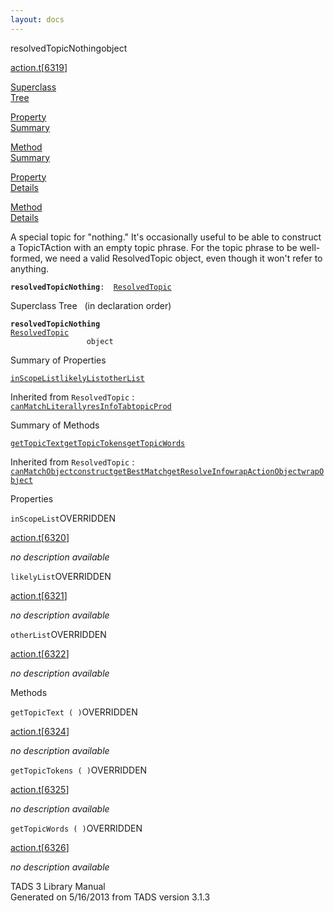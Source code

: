 ```yaml
---
layout: docs
---
```

<span class="title">resolvedTopicNothing</span><span class="type">object</span>

[action.t](../file/action.t.html)\[[6319](../source/action.t.html#6319)\]

[Superclass  
Tree](#_SuperClassTree_)

[Property  
Summary](#_PropSummary_)

[Method  
Summary](#_MethodSummary_)

[Property  
Details](#_Properties_)

[Method  
Details](#_Methods_)

<div class="fdesc">

A special topic for "nothing." It's occasionally useful to be able to
construct a TopicTAction with an empty topic phrase. For the topic
phrase to be well-formed, we need a valid ResolvedTopic object, even
though it won't refer to anything.

**`resolvedTopicNothing`**` :   `[`ResolvedTopic`](../object/ResolvedTopic.html)

</div>

<span id="_SuperClassTree_"></span>

<div class="mjhd">

<span class="hdln">Superclass Tree</span>   (in declaration order)

</div>

**`resolvedTopicNothing`**  
[`ResolvedTopic`](../object/ResolvedTopic.html)  
`                 object`  
<span id="_PropSummary_"></span>

<div class="mjhd">

<span class="hdln">Summary of Properties</span>  

</div>

[`inScopeList`](#inScopeList)[`likelyList`](#likelyList)[`otherList`](#otherList)

Inherited from `ResolvedTopic` :  
[`canMatchLiterally`](../object/ResolvedTopic.html#canMatchLiterally)[`resInfoTab`](../object/ResolvedTopic.html#resInfoTab)[`topicProd`](../object/ResolvedTopic.html#topicProd)

<span id="_MethodSummary_"></span>

<div class="mjhd">

<span class="hdln">Summary of Methods</span>  

</div>

[`getTopicText`](#getTopicText)[`getTopicTokens`](#getTopicTokens)[`getTopicWords`](#getTopicWords)

Inherited from `ResolvedTopic` :  
[`canMatchObject`](../object/ResolvedTopic.html#canMatchObject)[`construct`](../object/ResolvedTopic.html#construct)[`getBestMatch`](../object/ResolvedTopic.html#getBestMatch)[`getResolveInfo`](../object/ResolvedTopic.html#getResolveInfo)[`wrapActionObject`](../object/ResolvedTopic.html#wrapActionObject)[`wrapObject`](../object/ResolvedTopic.html#wrapObject)

<span id="_Properties_"></span>

<div class="mjhd">

<span class="hdln">Properties</span>  

</div>

<span id="inScopeList"></span>

`inScopeList`<span class="rem">OVERRIDDEN</span>

[action.t](../file/action.t.html)\[[6320](../source/action.t.html#6320)\]

<div class="desc">

*no description available*

</div>

<span id="likelyList"></span>

`likelyList`<span class="rem">OVERRIDDEN</span>

[action.t](../file/action.t.html)\[[6321](../source/action.t.html#6321)\]

<div class="desc">

*no description available*

</div>

<span id="otherList"></span>

`otherList`<span class="rem">OVERRIDDEN</span>

[action.t](../file/action.t.html)\[[6322](../source/action.t.html#6322)\]

<div class="desc">

*no description available*

</div>

<span id="_Methods_"></span>

<div class="mjhd">

<span class="hdln">Methods</span>  

</div>

<span id="getTopicText"></span>

`getTopicText ( )`<span class="rem">OVERRIDDEN</span>

[action.t](../file/action.t.html)\[[6324](../source/action.t.html#6324)\]

<div class="desc">

*no description available*

</div>

<span id="getTopicTokens"></span>

`getTopicTokens ( )`<span class="rem">OVERRIDDEN</span>

[action.t](../file/action.t.html)\[[6325](../source/action.t.html#6325)\]

<div class="desc">

*no description available*

</div>

<span id="getTopicWords"></span>

`getTopicWords ( )`<span class="rem">OVERRIDDEN</span>

[action.t](../file/action.t.html)\[[6326](../source/action.t.html#6326)\]

<div class="desc">

*no description available*

</div>

<div class="ftr">

TADS 3 Library Manual  
Generated on 5/16/2013 from TADS version 3.1.3

</div>
